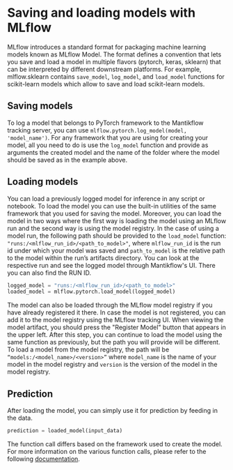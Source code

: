 # Saving and loading models with MLflow

MLflow introduces a standard format for packaging machine learning models known as MLflow Model. The format defines a convention that lets you save and load a model in multiple flavors (pytorch, keras, sklearn) that can be interpreted by different downstream platforms. For example, mlflow.sklearn contains ```save_model```, ```log_model```, and ```load_model``` functions for scikit-learn models which allow to save and load scikit-learn models.

## Saving models
 
To log a model that belongs to PyTorch framework to the Mantikflow tracking server, you can use
```mlflow.pytorch.log_model(model, 'model_name')```. For any framework that you are using for creating your model, all you need to do is use the ```log_model``` function and provide as arguments the created model and the name of the folder where the model should be saved as in the example above.


## Loading models
 
You can load a previously logged model for inference in any script or notebook. To load the model you can use the built-in utilities of the same framework that you used for saving the model. Moreover, you can load the model in two ways where the first way is loading the model using an MLflow run and the second way is using the model registry. In the case of using a model run, the following path should be provided to the ```load_model``` function: ```"runs:/<mlflow_run_id>/<path_to_model>"```, where ```mlflow_run_id``` is the run id under which your model was saved and ```path_to_model``` is the relative path to the model within the run’s artifacts directory. You can look at the respective run and see the logged model through Mantikflow's UI. There you can also find the RUN ID.  

```python
logged_model = "runs:/<mlflow_run_id>/<path_to_model>"
loaded_model = mlflow.pytorch.load_model(logged_model)
```

The model can also be loaded through the MLflow model registry if you have already registered it there. In case the model is not registered, you can add it to the model registry using the MLflow tracking UI. When viewing the model artifact, you should press the "Register Model" button that appears in the upper left. After this step, you can continue to load the model using the same function as previously, but the path you will provide will be different. To load a model from the model registry, the path will be ```“models:/<model_name>/<version>”``` where ```model_name``` is the name of your model in the model registry and ```version``` is the version of the model in the model registry. 


## Prediction
  
After loading the model, you can simply use it for prediction by feeding in the data.
  
```python
prediction = loaded_model(input_data)
```
  
The function call differs based on the framework used to create the model. For more information on the various function calls, please refer to the following [documentation](https://www.mlflow.org/docs/latest/python_api/index.html).
